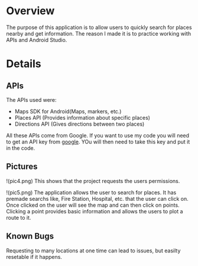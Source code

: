 # Overview
The purpose of this application is to allow users to quickly search for places nearby and get information. The reason I made it is to practice working with APIs and Android Studio.

# Details

## APIs
The APIs used were:
- Maps SDK for Android(Maps, markers, etc.)
- Places API (Provides information about specific places)
- Directions API (Gives directions between two places)

All these APIs come from Google. If you want to use my code you will need to get an API key from [google](https://developers.google.com/maps/documentation/javascript/get-api-key). YOu will then need to take this key and put it in the code. 

## Pictures
!(pic4.png)
This shows that the project requests the users permissions. 

!(pic5.png)
The application allows the user to search for places. It has premade searchs like, Fire Station, Hospital, etc. that the user can click on. Once clicked on the user will see the map and can then click on points. Clicking a point provides basic information and allows the users to plot a route to it.

## Known Bugs
Requesting to many locations at one time can lead to issues, but easilty resetable if it happens.
